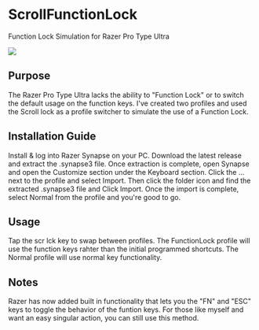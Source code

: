 # ScrollFunctionLock
Function Lock Simulation for Razer Pro Type Ultra

  <img src='https://img.shields.io/badge/Tested_Synapse_Version-3.8.1231.120811-green' />

## Purpose
The Razer Pro Type Ultra lacks the ability to "Function Lock" or to switch the default usage on the function keys. I've created two profiles and used the Scroll lock as a profile switcher to simulate the use of a Function Lock.

## Installation Guide
Install & log into Razer Synapse on your PC. Download the latest release and extract the .synapse3 file. Once extraction is complete, open Synapse and open the Customize section under the Keyboard section. Click the ... next to the profile and select Import. Then click the folder icon and find the extracted .synapse3 file and Click Import. Once the import is complete, select Normal from the profile and you're good to go.

## Usage
Tap the scr lck key to swap between profiles. The FunctionLock profile will use the function keys rahter than the initial programmed shortcuts. The Normal profile will use normal key functionality.

## Notes
Razer has now added built in functionality that lets you the "FN" and "ESC" keys to toggle the behavior of the funtion keys. For those like myself and want an easy singular action, you can still use this method. 
